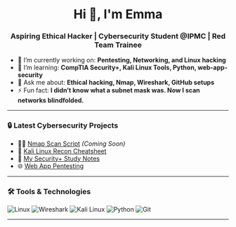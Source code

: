 <h1 align="center">Hi 👋, I'm Emma</h1>
<h3 align="center">Aspiring Ethical Hacker | Cybersecurity Student @IPMC | Red Team Trainee</h3>

- 🔭 I’m currently working on: **Pentesting, Networking, and Linux hacking**
- 🌱 I’m learning: **CompTIA Security+, Kali Linux Tools, Python, web-app-security**
- 💬 Ask me about: **Ethical hacking, Nmap, Wireshark, GitHub setups**
- ⚡ Fun fact: **I didn’t know what a subnet mask was. Now I scan networks blindfolded.**

---

### 🔒 Latest Cybersecurity Projects
- 🕵️‍♂️ [Nmap Scan Script](#) *(Coming Soon)*
- 🧠 [Kali Linux Recon Cheatsheet](#)
- 🎯 [My Security+ Study Notes](https://github.com/Cybernerddd/SecurityPlus-Notes/tree/main/week1)
- 🌐 [Web App Pentesting](#)
---

### 🛠️ Tools & Technologies
![Linux](https://img.shields.io/badge/Linux-FCC624?style=flat-square&logo=linux&logoColor=black)
![Wireshark](https://img.shields.io/badge/Wireshark-1679A7?style=flat-square&logo=wireshark&logoColor=white)
![Kali Linux](https://img.shields.io/badge/Kali_Linux-557C94?style=flat-square&logo=kali-linux&logoColor=white)
![Python](https://img.shields.io/badge/Python-3776AB?style=flat-square&logo=python&logoColor=white)
![Git](https://img.shields.io/badge/Git-F05032?style=flat-square&logo=git&logoColor=white)

---


